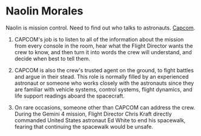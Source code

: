# Naolin Morales

Naolin is mission control. Need to find out who talks to astronauts. [Capcom](https://www.masterclass.com/articles/what-is-capcom).

1.  CAPCOM's job is to listen to all of the information about the mission from every console in the room, hear what the Flight Director wants the crew to know, and then turn it into words the crew will understand, and decide when best to tell them. 

2.  CAPCOM is also the crew's trusted agent on the ground, to fight battles and argue in their stead. This role is normally filled by an experienced astronaut or someone who works closely with the astronauts since they are familiar with vehicle systems, control systems, flight dynamics, and life support readings aboard the spacecraft. 

3.  On rare occasions, someone other than CAPCOM can address the crew. During the Gemini 4 mission, Flight Director Chris Kraft directly commanded United States astronaut Ed White to end his spacewalk, fearing that continuing the spacewalk would be unsafe.
